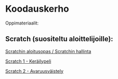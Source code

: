 # Koodauskerho

Oppimateriaalit:

## Scratch (suositeltu aloittelijoille):

[Scratchin aloitusopas / Scratchin hallinta](https://www.seqv.github.io/materiaali/TutustutaanScratchiin.pdf)

[Scratch 1 - Keräilypeli](https://www.seqv.github.io/materiaali/1Kerailypeli.pdf)

[Scratch 2 - Avaruusväistely](https://www.seqv.github.io/materiaali/2Avaruusvaistelu_v2.pdf)
